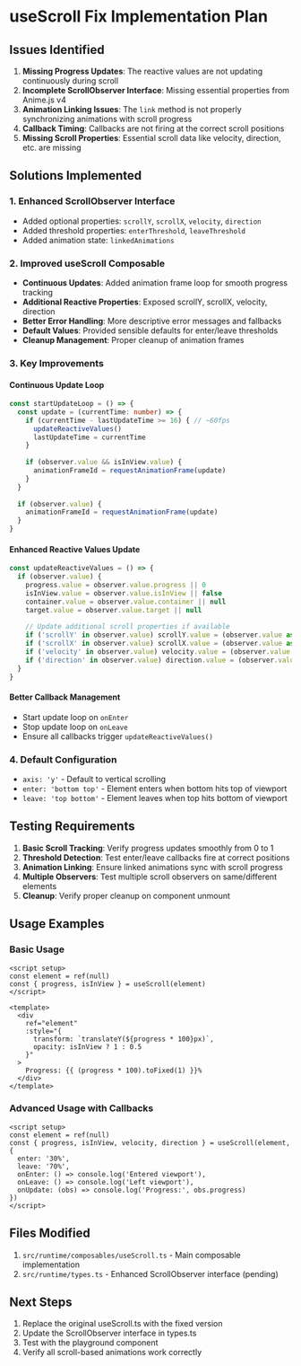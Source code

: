 # useScroll Fix Implementation Plan

## Issues Identified

1. **Missing Progress Updates**: The reactive values are not updating continuously during scroll
2. **Incomplete ScrollObserver Interface**: Missing essential properties from Anime.js v4
3. **Animation Linking Issues**: The `link` method is not properly synchronizing animations with scroll progress
4. **Callback Timing**: Callbacks are not firing at the correct scroll positions
5. **Missing Scroll Properties**: Essential scroll data like velocity, direction, etc. are missing

## Solutions Implemented

### 1. Enhanced ScrollObserver Interface
- Added optional properties: `scrollY`, `scrollX`, `velocity`, `direction`
- Added threshold properties: `enterThreshold`, `leaveThreshold`
- Added animation state: `linkedAnimations`

### 2. Improved useScroll Composable
- **Continuous Updates**: Added animation frame loop for smooth progress tracking
- **Additional Reactive Properties**: Exposed scrollY, scrollX, velocity, direction
- **Better Error Handling**: More descriptive error messages and fallbacks
- **Default Values**: Provided sensible defaults for enter/leave thresholds
- **Cleanup Management**: Proper cleanup of animation frames

### 3. Key Improvements

#### Continuous Update Loop
```typescript
const startUpdateLoop = () => {
  const update = (currentTime: number) => {
    if (currentTime - lastUpdateTime >= 16) { // ~60fps
      updateReactiveValues()
      lastUpdateTime = currentTime
    }
    
    if (observer.value && isInView.value) {
      animationFrameId = requestAnimationFrame(update)
    }
  }
  
  if (observer.value) {
    animationFrameId = requestAnimationFrame(update)
  }
}
```

#### Enhanced Reactive Values Update
```typescript
const updateReactiveValues = () => {
  if (observer.value) {
    progress.value = observer.value.progress || 0
    isInView.value = observer.value.isInView || false
    container.value = observer.value.container || null
    target.value = observer.value.target || null
    
    // Update additional scroll properties if available
    if ('scrollY' in observer.value) scrollY.value = (observer.value as any).scrollY || 0
    if ('scrollX' in observer.value) scrollX.value = (observer.value as any).scrollX || 0
    if ('velocity' in observer.value) velocity.value = (observer.value as any).velocity || 0
    if ('direction' in observer.value) direction.value = (observer.value as any).direction || null
  }
}
```

#### Better Callback Management
- Start update loop on `onEnter`
- Stop update loop on `onLeave`
- Ensure all callbacks trigger `updateReactiveValues()`

### 4. Default Configuration
- `axis: 'y'` - Default to vertical scrolling
- `enter: 'bottom top'` - Element enters when bottom hits top of viewport
- `leave: 'top bottom'` - Element leaves when top hits bottom of viewport

## Testing Requirements

1. **Basic Scroll Tracking**: Verify progress updates smoothly from 0 to 1
2. **Threshold Detection**: Test enter/leave callbacks fire at correct positions
3. **Animation Linking**: Ensure linked animations sync with scroll progress
4. **Multiple Observers**: Test multiple scroll observers on same/different elements
5. **Cleanup**: Verify proper cleanup on component unmount

## Usage Examples

### Basic Usage
```vue
<script setup>
const element = ref(null)
const { progress, isInView } = useScroll(element)
</script>

<template>
  <div 
    ref="element" 
    :style="{ 
      transform: `translateY(${progress * 100}px)`,
      opacity: isInView ? 1 : 0.5 
    }"
  >
    Progress: {{ (progress * 100).toFixed(1) }}%
  </div>
</template>
```

### Advanced Usage with Callbacks
```vue
<script setup>
const element = ref(null)
const { progress, isInView, velocity, direction } = useScroll(element, {
  enter: '30%',
  leave: '70%',
  onEnter: () => console.log('Entered viewport'),
  onLeave: () => console.log('Left viewport'),
  onUpdate: (obs) => console.log('Progress:', obs.progress)
})
</script>
```

## Files Modified

1. `src/runtime/composables/useScroll.ts` - Main composable implementation
2. `src/runtime/types.ts` - Enhanced ScrollObserver interface (pending)

## Next Steps

1. Replace the original useScroll.ts with the fixed version
2. Update the ScrollObserver interface in types.ts
3. Test with the playground component
4. Verify all scroll-based animations work correctly
